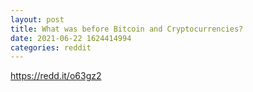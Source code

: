 ```yaml
--- 
layout: post 
title: What was before Bitcoin and Cryptocurrencies? 
date: 2021-06-22 1624414994 
categories: reddit 
--- 
```

https://redd.it/o63gz2